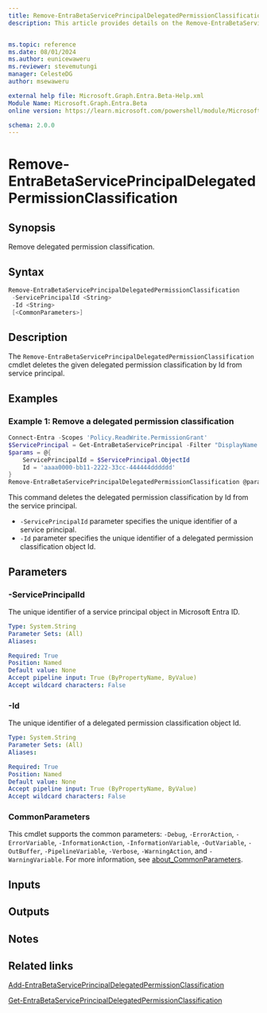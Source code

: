 ```yaml
---
title: Remove-EntraBetaServicePrincipalDelegatedPermissionClassification
description: This article provides details on the Remove-EntraBetaServicePrincipalDelegatedPermissionClassification command.


ms.topic: reference
ms.date: 08/01/2024
ms.author: eunicewaweru
ms.reviewer: stevemutungi
manager: CelesteDG
author: msewaweru

external help file: Microsoft.Graph.Entra.Beta-Help.xml
Module Name: Microsoft.Graph.Entra.Beta
online version: https://learn.microsoft.com/powershell/module/Microsoft.Graph.Entra.Beta/Remove-EntraBetaServicePrincipalDelegatedPermissionClassification

schema: 2.0.0
---
```


# Remove-EntraBetaServicePrincipalDelegatedPermissionClassification

## Synopsis

Remove delegated permission classification.

## Syntax

```powershell
Remove-EntraBetaServicePrincipalDelegatedPermissionClassification
 -ServicePrincipalId <String>
 -Id <String>
 [<CommonParameters>]
```

## Description

The `Remove-EntraBetaServicePrincipalDelegatedPermissionClassification` cmdlet deletes the given delegated permission classification by Id from service principal.

## Examples

### Example 1: Remove a delegated permission classification

```powershell
Connect-Entra -Scopes 'Policy.ReadWrite.PermissionGrant'
$ServicePrincipal = Get-EntraBetaServicePrincipal -Filter "DisplayName eq '<service-principal-display-name>'"
$params = @{
    ServicePrincipalId = $ServicePrincipal.ObjectId
    Id = 'aaaa0000-bb11-2222-33cc-444444dddddd'
}
Remove-EntraBetaServicePrincipalDelegatedPermissionClassification @params
```

This command deletes the delegated permission classification by Id from the service principal.

- `-ServicePrincipalId` parameter specifies the unique identifier of a service principal.
- `-Id` parameter specifies the unique identifier of a delegated permission classification object Id.

## Parameters

### -ServicePrincipalId

The unique identifier of a service principal object in Microsoft Entra ID.

```yaml
Type: System.String
Parameter Sets: (All)
Aliases:

Required: True
Position: Named
Default value: None
Accept pipeline input: True (ByPropertyName, ByValue)
Accept wildcard characters: False
```

### -Id

The unique identifier of a delegated permission classification object Id.

```yaml
Type: System.String
Parameter Sets: (All)
Aliases:

Required: True
Position: Named
Default value: None
Accept pipeline input: True (ByPropertyName, ByValue)
Accept wildcard characters: False
```

### CommonParameters

This cmdlet supports the common parameters: `-Debug`, `-ErrorAction`, `-ErrorVariable`, `-InformationAction`, `-InformationVariable`, `-OutVariable`, `-OutBuffer`, `-PipelineVariable`, `-Verbose`, `-WarningAction`, and `-WarningVariable`. For more information, see [about_CommonParameters](https://go.microsoft.com/fwlink/?LinkID=113216).

## Inputs

## Outputs

## Notes

## Related links

[Add-EntraBetaServicePrincipalDelegatedPermissionClassification](Add-EntraBetaServicePrincipalDelegatedPermissionClassification.md)

[Get-EntraBetaServicePrincipalDelegatedPermissionClassification](Get-EntraBetaServicePrincipalDelegatedPermissionClassification.md)
